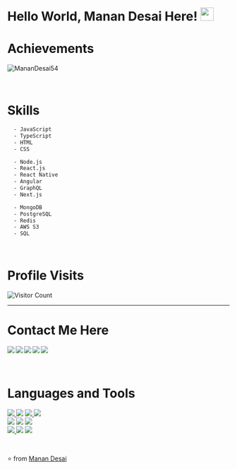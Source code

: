 # Hello World, Manan Desai Here! <img src="https://github.com/TheDudeThatCode/TheDudeThatCode/raw/master/Assets/Earth.gif" width="30" />

# Achievements
<img src="https://github-readme-stats.vercel.app/api?username=MananDesai54&show_icons=true&theme=dark&&count_private=true&include_all_commits=true" alt="MananDesai54" /> </p><br/>

# Skills
```bash
  - JavaScript 
  - TypeScript
  - HTML
  - CSS

  - Node.js 
  - React.js 
  - React Native 
  - Angular
  - GraphQL 
  - Next.js

  - MongoDB
  - PostgreSQL
  - Redis
  - AWS S3
  - SQL
```
<br/>

# Profile Visits
![Visitor Count](https://profile-counter.glitch.me/MananDesai54/count.svg)
<hr />

# Contact Me Here
<a href=https://www.facebook.com/manan.desai.1811/> <img align="left" src="https://img.icons8.com/color/48/000000/facebook-new.png"></img></a>
<a href=https://www.linkedin.com/in/manan-desai-9ab441186 > <img align="left" src="https://img.icons8.com/color/48/000000/linkedin.png"></img></a>
<a href=https://twitter.com/developtheweb_ > <img align="left" src="https://img.icons8.com/color/48/000000/twitter.png"></img></a>
<a href=https://medium.com/@MananDe67590352 > <img align="left" src="https://img.icons8.com/color/48/000000/medium-monogram.png"></img></a>
<a href=https://instagram.com/_manandesai_ > <img align="left" src="https://img.icons8.com/color/48/000000/instagram-new.png"></img></a>
<br/>
<br/>
<br/>

# Languages and Tools
<a href="#"><img src="https://img.icons8.com/color/48/000000/javascript.png"/> </a>
<a href="#"><img src="https://img.icons8.com/color/48/000000/typescript.png"/></a>
<a href="#"><img src="https://img.icons8.com/color/48/000000/css3.png"/> </a>
<a href="#"><img src="https://img.icons8.com/color/48/000000/html-5.png"/> </a>
<br />
<a href="#"><img src="https://img.icons8.com/color/48/000000/nodejs.png"/></a>
<a href="#"><img src="https://img.icons8.com/color/48/000000/react-native.png"/></a>
<a href="#"> <img src="https://cdn.iconscout.com/icon/free/png-48/angular-3-226070.png" /></a>
<br />
<a href="#"> <img src="https://img.icons8.com/color/48/000000/graphql.png"/> </a>
<a href="#"> <img src="https://img.icons8.com/color/50/000000/mongodb.png"/></a>
<a href="#"> <img src="https://img.icons8.com/color/48/000000/postgreesql.png"/> </a>

<br />

⭐ from [Manan Desai](https://github.com/MananDesai54)
